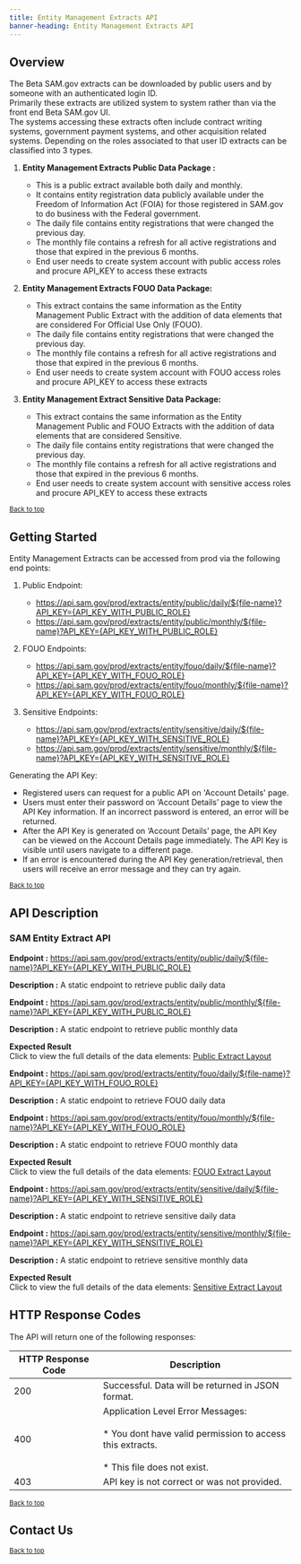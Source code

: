 ```yaml
---
title: Entity Management Extracts API
banner-heading: Entity Management Extracts API
---
```


<link rel="stylesheet" type="text/css" href="../../assets/swaggerui-dist/swagger-ui.css" >


## Overview
The Beta SAM.gov extracts can be downloaded by public users and by someone with an authenticated login ID.    
Primarily these extracts are utilized system to system rather than via the front end Beta SAM.gov UI.  
The systems accessing these extracts often include contract writing systems, government payment systems, and other 
acquisition related systems. Depending on the roles associated to that user ID extracts can be classified into 3 types.
  
1. **Entity Management Extracts Public Data Package :**
   * This is a public extract available both daily and monthly. 
   * It contains entity registration data publicly available under the Freedom of Information Act (FOIA) for those registered 
     in SAM.gov to do business with the Federal government.  
   * The daily file contains entity registrations that were changed the previous day.  
   * The monthly file contains a refresh for all active registrations and those that expired in the previous 6 months.
   * End user needs to create system account with public access roles and procure API_KEY to access these extracts 

2. **Entity Management Extracts FOUO Data Package:**
   * This extract contains the same information as the Entity Management Public Extract with the addition of data elements 
     that are considered For Official Use Only (FOUO).  
   * The daily file contains entity registrations that were changed the previous day.  
   * The monthly file contains a refresh for all active registrations and those that expired in the previous 6 months.  
   * End user needs to create system account with FOUO access roles and procure API_KEY to access these extracts

3. **Entity Management Extract Sensitive Data Package:**
   * This extract contains the same information as the Entity Management Public and FOUO Extracts with the addition of data 
     elements that are considered Sensitive.  
   * The daily file contains entity registrations that were changed the previous day.  
   * The monthly file contains a refresh for all active registrations and those that expired in the previous 6 months. 
   * End user needs to create system account with sensitive access roles and procure API_KEY to access these extracts


<p><small><a href="#">Back to top</a></small></p>

## Getting Started

Entity Management Extracts can be accessed from prod via the following end points:
1. Public Endpoint:
   * https://api.sam.gov/prod/extracts/entity/public/daily/${file-name}?API_KEY={API_KEY_WITH_PUBLIC_ROLE}
   * https://api.sam.gov/prod/extracts/entity/public/monthly/${file-name}?API_KEY={API_KEY_WITH_PUBLIC_ROLE}

2. FOUO Endpoints:  
   * https://api.sam.gov/prod/extracts/entity/fouo/daily/${file-name}?API_KEY={API_KEY_WITH_FOUO_ROLE}
   * https://api.sam.gov/prod/extracts/entity/fouo/monthly/${file-name}?API_KEY={API_KEY_WITH_FOUO_ROLE}

3. Sensitive Endpoints:    
   * https://api.sam.gov/prod/extracts/entity/sensitive/daily/${file-name}?API_KEY={API_KEY_WITH_SENSITIVE_ROLE}
   * https://api.sam.gov/prod/extracts/entity/sensitive/monthly/${file-name}?API_KEY={API_KEY_WITH_SENSITIVE_ROLE}

Generating the API Key:
* Registered users can request for a public API on 'Account Details' page.
* Users must enter their password on ‘Account Details’ page to view the API Key information. If an incorrect password is entered, an error will be returned. 
* After the API Key is generated on ‘Account Details’ page, the API Key can be viewed on the Account Details page immediately. The API Key is visible until users navigate to a different page. 
* If an error is encountered during the API Key generation/retrieval, then users will receive an error message and they can try again.

<p><small><a href="#">Back to top</a></small></p>

## API Description

### SAM Entity Extract API

**Endpoint :**  https://api.sam.gov/prod/extracts/entity/public/daily/${file-name}?API_KEY={API_KEY_WITH_PUBLIC_ROLE}

**Description :**  A static endpoint to retrieve public daily data

**Endpoint :**  https://api.sam.gov/prod/extracts/entity/public/monthly/${file-name}?API_KEY={API_KEY_WITH_PUBLIC_ROLE}

**Description :**  A static endpoint to retrieve public monthly data

**Expected Result**<br>
Click to view the full details of the data elements: <a href="v1/public_extract_layout.pdf">Public Extract Layout</a>

**Endpoint :**  https://api.sam.gov/prod/extracts/entity/fouo/daily/${file-name}?API_KEY={API_KEY_WITH_FOUO_ROLE}

**Description :**  A static endpoint to retrieve FOUO daily data

**Endpoint :**  https://api.sam.gov/prod/extracts/entity/fouo/monthly/${file-name}?API_KEY={API_KEY_WITH_FOUO_ROLE}

**Description :**  A static endpoint to retrieve FOUO monthly data

**Expected Result**<br>
Click to view the full details of the data elements: <a href="v1/fouo_extract_layout.pdf">FOUO Extract Layout</a>


**Endpoint :**  https://api.sam.gov/prod/extracts/entity/sensitive/daily/${file-name}?API_KEY={API_KEY_WITH_SENSITIVE_ROLE}

**Description :**  A static endpoint to retrieve sensitive daily data

**Endpoint :**  https://api.sam.gov/prod/extracts/entity/sensitive/monthly/${file-name}?API_KEY={API_KEY_WITH_SENSITIVE_ROLE}

**Description :**  A static endpoint to retrieve sensitive monthly data

**Expected Result**<br>
Click to view the full details of the data elements: <a href="v1/sensitive_extract_layout.pdf">Sensitive Extract Layout</a>


## HTTP Response Codes

The API will return one of the following responses:

| HTTP Response Code | Description |
| ---- | ----------- |
| 200 | Successful. Data will be returned in JSON format. |
| 400 | Application Level Error Messages: <br><br>  * You dont have valid permission to access this extracts. <br><br> * This file does not exist.  |
| 403 | API key is not correct or was not provided. |


<p><small><a href="#">Back to top</a></small></p>

## Contact Us

<p><small><a href="#">Back to top</a></small></p>